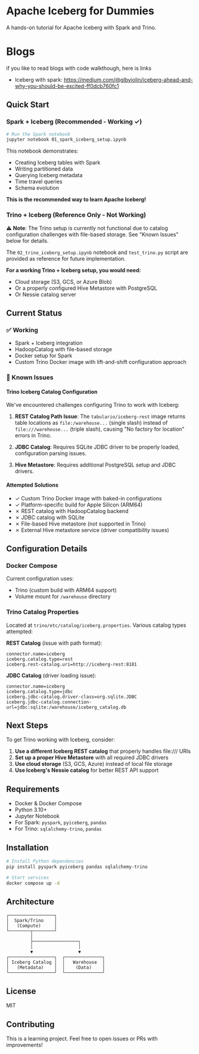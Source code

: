 # Apache Iceberg for Dummies

A hands-on tutorial for Apache Iceberg with Spark and Trino.

# Blogs 
if you like to read blogs with code walkthough, here is links 
- Iceberg with spark: https://medium.com/@glbviolin/iceberg-ahead-and-why-you-should-be-excited-ff0dcb760fc1

## Quick Start

### Spark + Iceberg (Recommended - Working ✓)

```bash
# Run the Spark notebook
jupyter notebook 01_spark_iceberg_setup.ipynb
```

This notebook demonstrates:
- Creating Iceberg tables with Spark
- Writing partitioned data
- Querying Iceberg metadata
- Time travel queries
- Schema evolution

**This is the recommended way to learn Apache Iceberg!**

### Trino + Iceberg (Reference Only - Not Working)

⚠️ **Note**: The Trino setup is currently not functional due to catalog configuration challenges with file-based storage. See "Known Issues" below for details.

The `02_trino_iceberg_setup.ipynb` notebook and `test_trino.py` script are provided as reference for future implementation.

**For a working Trino + Iceberg setup, you would need:**
- Cloud storage (S3, GCS, or Azure Blob)
- Or a properly configured Hive Metastore with PostgreSQL
- Or Nessie catalog server

## Current Status

### ✅ Working
- Spark + Iceberg integration
- HadoopCatalog with file-based storage
- Docker setup for Spark
- Custom Trino Docker image with lift-and-shift configuration approach

### 🚧 Known Issues

#### Trino Iceberg Catalog Configuration

We've encountered challenges configuring Trino to work with Iceberg:

1. **REST Catalog Path Issue**: The `tabulario/iceberg-rest` image returns table locations as `file:/warehouse...` (single slash) instead of `file:///warehouse...` (triple slash), causing "No factory for location" errors in Trino.

2. **JDBC Catalog**: Requires SQLite JDBC driver to be properly loaded, configuration parsing issues.

3. **Hive Metastore**: Requires additional PostgreSQL setup and JDBC drivers.

#### Attempted Solutions

- ✓ Custom Trino Docker image with baked-in configurations
- ✓ Platform-specific build for Apple Silicon (ARM64)
- ✗ REST catalog with HadoopCatalog backend
- ✗ JDBC catalog with SQLite
- ✗ File-based Hive metastore (not supported in Trino)
- ✗ External Hive metastore service (driver compatibility issues)

## Configuration Details

### Docker Compose

Current configuration uses:
- Trino (custom build with ARM64 support)
- Volume mount for `/warehouse` directory

### Trino Catalog Properties

Located at `trino/etc/catalog/iceberg.properties`. Various catalog types attempted:

**REST Catalog** (issue with path format):
```properties
connector.name=iceberg
iceberg.catalog.type=rest
iceberg.rest-catalog.uri=http://iceberg-rest:8181
```

**JDBC Catalog** (driver loading issue):
```properties
connector.name=iceberg
iceberg.catalog.type=jdbc
iceberg.jdbc-catalog.driver-class=org.sqlite.JDBC
iceberg.jdbc-catalog.connection-url=jdbc:sqlite:/warehouse/iceberg_catalog.db
```

## Next Steps

To get Trino working with Iceberg, consider:

1. **Use a different Iceberg REST catalog** that properly handles file:/// URIs
2. **Set up a proper Hive Metastore** with all required JDBC drivers
3. **Use cloud storage** (S3, GCS, Azure) instead of local file storage
4. **Use Iceberg's Nessie catalog** for better REST API support

## Requirements

- Docker & Docker Compose
- Python 3.10+
- Jupyter Notebook
- For Spark: `pyspark`, `pyiceberg`, `pandas`
- For Trino: `sqlalchemy-trino`, `pandas`

## Installation

```bash
# Install Python dependencies
pip install pyspark pyiceberg pandas sqlalchemy-trino

# Start services
docker compose up -d
```

## Architecture

```
┌─────────────────┐
│  Spark/Trino    │
│   (Compute)     │
└────────┬────────┘
         │
         ├─────────────────┐
         │                 │
         ▼                 ▼
┌─────────────────┐  ┌──────────────┐
│ Iceberg Catalog │  │   Warehouse  │
│   (Metadata)    │  │    (Data)    │
└─────────────────┘  └──────────────┘
```

## License

MIT

## Contributing

This is a learning project. Feel free to open issues or PRs with improvements!

